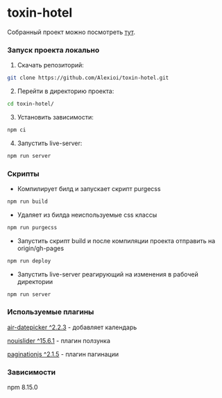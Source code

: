 # toxin-hotel

Собранный проект можно посмотреть [тут](https://alexioi.github.io/toxin-hotel/).

### Запуск проекта локально

1. Скачать репозиторий:

```bash
git clone https://github.com/Alexioi/toxin-hotel.git
```

2. Перейти в директорию проекта:

```bash
cd toxin-hotel/
```

3. Установить зависимости:

```bash
npm ci
```

4. Запустить live-server:

```bash
npm run server
```

### Скрипты

- Компилирует билд и запускает скрипт purgecss

```bash
npm run build
```

- Удаляет из билда неиспользуемые css классы

```bash
npm run purgecss
```

- Запустить скрипт build и после компиляции проекта отправить на origin/gh-pages

```bash
npm run deploy
```

- Запустить live-server реагирующий на изменения в рабочей директории

```bash
npm run server
```

### Используемые плагины

[air-datepicker ^2.2.3](https://www.npmjs.com/package/air-datepicker) - добавляет календарь

[nouislider ^15.6.1](https://refreshless.com/nouislider) - плагин ползунка

[paginationjs ^2.1.5](https://www.npmjs.com/package/paginationjs) - плагин пагинации

### Зависимости

npm 8.15.0
